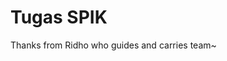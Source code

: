 # Tugas SPIK

Thanks from Ridho who guides and carries team~

[RIDHO]: https://github.com/ridho9/htk
